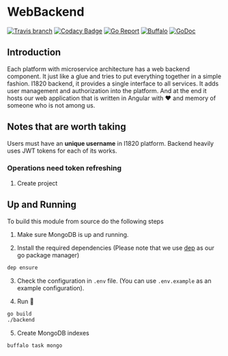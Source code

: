 # WebBackend
[![Travis branch](https://img.shields.io/travis/com/I1820/backend/master.svg?style=flat-square)](https://travis-ci.com/I1820/backend)
[![Codacy Badge](https://api.codacy.com/project/badge/Grade/4407720668f84f119b15c653c84fa1f2)](https://www.codacy.com/app/i1820/backend?utm_source=github.com&amp;utm_medium=referral&amp;utm_content=I1820/backend&amp;utm_campaign=Badge_Grade)
[![Go Report](https://goreportcard.com/badge/github.com/I1820/backend?style=flat-square)](https://goreportcard.com/report/github.com/I1820/backend)
[![Buffalo](https://img.shields.io/badge/powered%20by-buffalo-blue.svg?style=flat-square)](http://gobuffalo.io)
[![GoDoc](https://img.shields.io/badge/godoc-reference-blue.svg?style=flat-square)](https://godoc.org/github.com/I1820/backend)


## Introduction

Each platform with microservice architecture has a web backend component. It just like a glue and tries to put everything
together in a simple fashion.
I1820 backend, it provides a single interface to all services.
It adds user management and authorization into the platform.
And at the end it hosts our web application that is written in Angular with :heart: and memory of someone who is not among us.

## Notes that are worth taking
Users must have an **unique username** in I1820 platform.
Backend heavily uses JWT tokens for each of its works.

### Operations need token refreshing
1. Create project

## Up and Running
To build this module from source do the following steps

1. Make sure MongoDB is up and running.

2. Install the required dependencies (Please note that we use [dep](https://github.com/golang/dep) as our go package manager)
```sh
dep ensure
```

3. Check the configuration in `.env` file. (You can use `.env.example` as an example configuration).

4. Run :runner:
```sh
go build
./backend
```

5. Create MongoDB indexes
```sh
buffalo task mongo
```

